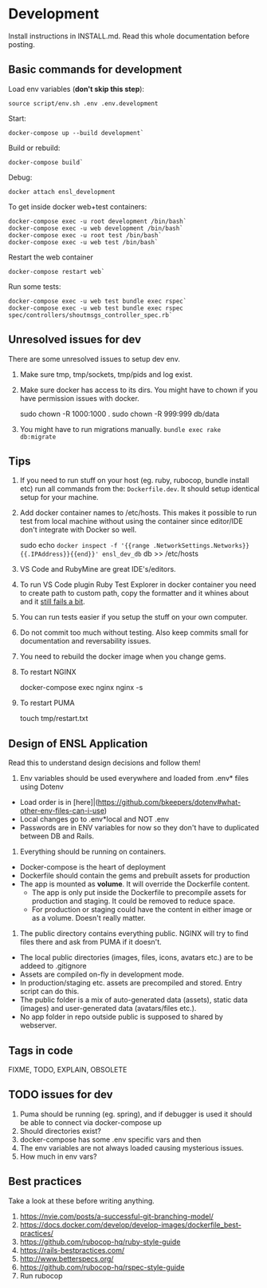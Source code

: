 # Development

Install instructions in INSTALL.md. Read this whole documentation before posting.

## Basic commands for development

Load env variables (**don't skip this step**):

    source script/env.sh .env .env.development

Start:

    docker-compose up --build development`

Build or rebuild:

    docker-compose build`

Debug:

    docker attach ensl_development

To get inside docker web+test containers:

    docker-compose exec -u root development /bin/bash`
    docker-compose exec -u web development /bin/bash`
    docker-compose exec -u root test /bin/bash`
    docker-compose exec -u web test /bin/bash`

Restart the web container

    docker-compose restart web`

Run some tests:

    docker-compose exec -u web test bundle exec rspec`
    docker-compose exec -u web test bundle exec rspec spec/controllers/shoutmsgs_controller_spec.rb`

## Unresolved issues for dev

There are some unresolved issues to setup dev env.

1. Make sure tmp, tmp/sockets, tmp/pids and log exist.
1. Make sure docker has access to its dirs. You might have to chown if you have permission issues with docker.

    sudo chown -R 1000:1000 .
    sudo chown -R 999:999 db/data

1. You might have to run migrations manually. `bundle exec rake db:migrate`

## Tips

1. If you need to run stuff on your host (eg. ruby, rubocop, bundle install etc) run all commands from the: `Dockerfile.dev`. It should setup identical setup for your machine.
1. Add docker container names to /etc/hosts. This makes it possible to run test from local machine without using the container since editor/IDE don't integrate with Docker so well.

    sudo echo `docker inspect -f '{{range .NetworkSettings.Networks}}{{.IPAddress}}{{end}}' ensl_dev_db` db >> /etc/hosts

1. VS Code and RubyMine are great IDE's/editors.
1. To run VS Code plugin Ruby Test Explorer in docker container you need to create path to custom path, copy the formatter and it whines about and it [still fails a bit](https://github.com/connorshea/vscode-ruby-test-adapter/issues/21).
1. You can run tests easier if you setup the stuff on your own computer.
1. Do not commit too much without testing. Also keep commits small for documentation and reversability issues.
1. You need to rebuild the docker image when you change gems.
1. To restart NGINX

    docker-compose exec nginx nginx -s

1. To restart PUMA

    touch tmp/restart.txt

## Design of ENSL Application

Read this to understand design decisions and follow them!

1. Env variables should be used everywhere and loaded from .env* files using Dotenv
  * Load order is in [here]|(https://github.com/bkeepers/dotenv#what-other-env-files-can-i-use)
  * Local changes go to .env*local and NOT .env
  * Passwords are in ENV variables for now so they don't have to duplicated between DB and Rails.
1. Everything should be running on containers.
  * Docker-compose is the heart of deployment
  * Dockerfile should contain the gems and prebuilt assets for production
  * The app is mounted as **volume**. It will override the Dockerfile content.
    * The app is only put inside the Dockerfile to precompile assets for production and staging. It could be removed to reduce space.
    * For production or staging could have the content in either image or as a volume. Doesn't really matter.
1. The public directory contains everything public. NGINX will try to find files there and ask from PUMA if it doesn't.
  * The local public directories (images, files, icons, avatars etc.) are to be addeed to .gitignore
  * Assets are compiled on-fly in development mode. 
  * In production/staging etc. assets are precompiled and stored. Entry script can do this.
  * The public folder is a mix of auto-generated data (assets), static data (images) and user-generated data (avatars/files etc.).
  * No app folder in repo outside public is supposed to shared by webserver.

## Tags in code

FIXME, TODO, EXPLAIN, OBSOLETE

## TODO issues for dev

1. Puma should be running (eg. spring), and if debugger is used it should be able to connect via docker-compose up
1. Should directories exist?
1. docker-compose has some .env specific vars and then
1. The env variables are not always loaded causing mysterious issues.
1. How much in env vars?

## Best practices

Take a look at these before writing anything.

1. https://nvie.com/posts/a-successful-git-branching-model/
1. https://docs.docker.com/develop/develop-images/dockerfile_best-practices/
1. https://github.com/rubocop-hq/ruby-style-guide
1. https://rails-bestpractices.com/
1. http://www.betterspecs.org/
1. https://github.com/rubocop-hq/rspec-style-guide
1. Run rubocop
